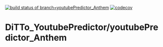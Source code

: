 [![build status of branch=youtubePredictor_Anthem](https://travis-ci.com/ssw-695-spring-2021-group-afhk/DiTTo_YoutubePredictor.svg?branch=youtubePredictor_Anthem)](https://travis-ci.com/ssw-695-spring-2021-group-afhk/DiTTo_YoutubePredictor/youtubePredictor_Anthem)
[![codecov](https://codecov.io/gh/ssw-695-spring-2021-group-afhk/DiTTo_YoutubePredictor/branch/youtubePredictor_Anthem/graph/badge.svg)](https://codecov.io/gh/ssw-695-spring-2021-group-afhk/DiTTo_YoutubePredictor)
# DiTTo_YoutubePredictor/youtubePredictor_Anthem
